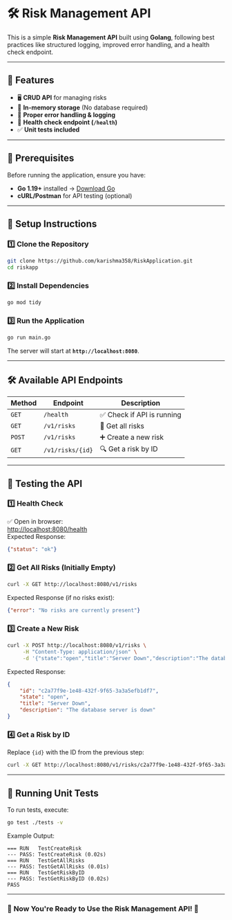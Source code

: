 # 🛠 Risk Management API

This is a simple **Risk Management API** built using **Golang**, following best practices like structured logging, improved error handling, and a health check endpoint.

---

## 🚀 Features
- 🖥 **CRUD API** for managing risks  
- 📄 **In-memory storage** (No database required)  
- 🔄 **Proper error handling & logging**  
- 🏥 **Health check endpoint (`/health`)**  
- ✅ **Unit tests included**  

---

## 📌 **Prerequisites**
Before running the application, ensure you have:
- **Go 1.19+** installed → [Download Go](https://golang.org/dl/)
- **cURL/Postman** for API testing (optional)

---

## 🔧 **Setup Instructions**
### 1️⃣ Clone the Repository
```sh
git clone https://github.com/karishma358/RiskApplication.git
cd riskapp
```

### 2️⃣ Install Dependencies
```sh
go mod tidy
```

### 3️⃣ Run the Application
```sh
go run main.go
```
The server will start at **`http://localhost:8080`**.

---

## 🛠 **Available API Endpoints**
| Method | Endpoint | Description |
|--------|-------------|------------------------------|
| `GET` | `/health` | ✅ Check if API is running |
| `GET` | `/v1/risks` | 📄 Get all risks |
| `POST` | `/v1/risks` | ➕ Create a new risk |
| `GET` | `/v1/risks/{id}` | 🔍 Get a risk by ID |

---

## 🚀 **Testing the API**
### **1️⃣ Health Check**
✅ Open in browser:  
[http://localhost:8080/health](http://localhost:8080/health)  
Expected Response:
```json
{"status": "ok"}
```

### **2️⃣ Get All Risks (Initially Empty)**
```sh
curl -X GET http://localhost:8080/v1/risks
```
Expected Response (if no risks exist):
```json
{"error": "No risks are currently present"}
```

### **3️⃣ Create a New Risk**
```sh
curl -X POST http://localhost:8080/v1/risks \
     -H "Content-Type: application/json" \
     -d '{"state":"open","title":"Server Down","description":"The database server is down"}'
```
Expected Response:
```json
{
    "id": "c2a77f9e-1e48-432f-9f65-3a3a5efb1df7",
    "state": "open",
    "title": "Server Down",
    "description": "The database server is down"
}
```

### **4️⃣ Get a Risk by ID**
Replace `{id}` with the ID from the previous step:
```sh
curl -X GET http://localhost:8080/v1/risks/c2a77f9e-1e48-432f-9f65-3a3a5efb1df7
```

---

## 🧪 **Running Unit Tests**
To run tests, execute:
```sh
go test ./tests -v
```
Example Output:
```
=== RUN   TestCreateRisk
--- PASS: TestCreateRisk (0.02s)
=== RUN   TestGetAllRisks
--- PASS: TestGetAllRisks (0.01s)
=== RUN   TestGetRiskByID
--- PASS: TestGetRiskByID (0.02s)
PASS
```

---

### 🚀 **Now You're Ready to Use the Risk Management API!** 🎯
